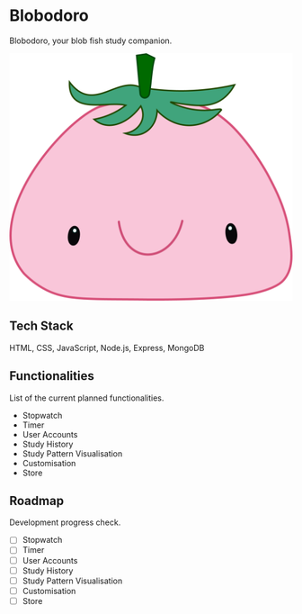 # Blobodoro
Blobodoro, your blob fish study companion.

![alt text](./public/img/Blobodoro-Logo-V7.png)

## Tech Stack
HTML, CSS, JavaScript, Node.js, Express, MongoDB

## Functionalities

List of the current planned functionalities.

- Stopwatch
- Timer
- User Accounts
- Study History
- Study Pattern Visualisation
- Customisation
- Store

## Roadmap

Development progress check.

- [ ] Stopwatch
- [ ] Timer
- [ ] User Accounts
- [ ] Study History
- [ ] Study Pattern Visualisation
- [ ] Customisation
- [ ] Store